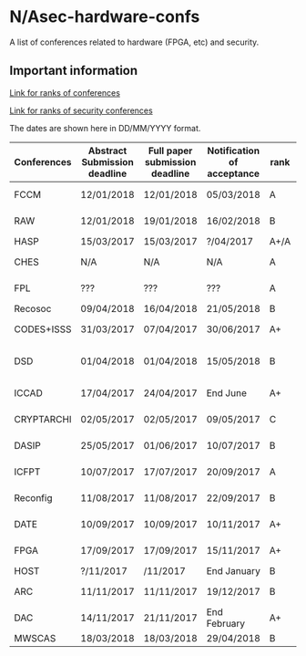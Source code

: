 # N/Asec-hardware-confs
A list of conferences related to hardware (FPGA, etc) and security.

## Important information
[Link for ranks of conferences](https://people.rennes.inria.fr/Olivier.Sentieys/?p=276)

[Link for ranks of security conferences](http://faculty.cs.tamu.edu/guofei/sec_conf_stat.htm)

The dates are shown here in DD/MM/YYYY format. 

| Conferences | Abstract Submission deadline | Full paper submission deadline | Notification of acceptance | rank | Location               | Link                                     |
| ----------- | ---------------------------- | ------------------------------ | -------------------------- | ---- | ---------------------- | ---------------------------------------- |
| FCCM        | 12/01/2018                   | 12/01/2018                     | 05/03/2018                 | A    | Boulder, CO, USA       | [Website](http://fccm.org)               |
| RAW         | 12/01/2018                   | 19/01/2018                     | 16/02/2018                 | B    | Vancouver, Canada      | [Website](http://raw.necst.it/)          |
| HASP        | 15/03/2017                   | 15/03/2017                     | ?/04/2017                  | A+/A | Toronto                | [Website](http://caslab.csl.yale.edu/workshops/hasp2017/index.html) |
| CHES        | N/A                          | N/A                            | N/A                        | A    | Amsterdam, Netherlands | [Website](http://www.chesworkshop.org/2018/) |
| FPL         | ???                          | ???                            | ???                        | A    | Dublin, Ireland        | [Website](http://www.fpl2018.org/)       |
| Recosoc     | 09/04/2018                   | 16/04/2018                     | 21/05/2018                 | B    | Lille, France          | [Website](http://www.univ-valenciennes.fr/recosoc) |
| CODES+ISSS  | 31/03/2017                   | 07/04/2017                     | 30/06/2017                 | A+   | Seoul, South Korea     | [Website](http://esweek.org/codes/about) |
| DSD         | 01/04/2018                   | 01/04/2018                     | 15/05/2018                 | B    | Prague, Czech republic | [Website](http://dsd-seaa2018.fit.cvut.cz/dsd/) |
| ICCAD       | 17/04/2017                   | 24/04/2017                     | End June                   | A+   | Irvine (CA, USA)       | [Website](https://iccad.com)             |
| CRYPTARCHI  | 02/05/2017                   | 02/05/2017                     | 09/05/2017                 | C    | Smolenice, Slovakia    | [Website](https://labh-curien.univ-st-etienne.fr/cryptarchi/) |
| DASIP       | 25/05/2017                   | 01/06/2017                     | 10/07/2017                 | B    | Dresden, Germany       | [Website](http://dasip2017.esit.rub.de/) |
| ICFPT       | 10/07/2017                   | 17/07/2017                     | 20/09/2017                 | A    | Melbourne (Australia)  | [Website](http://www.icfpt.org/)         |
| Reconfig    | 11/08/2017                   | 11/08/2017                     | 22/09/2017                 | B    | Cancun, Mexico         | [Website](http://www.reconfig.org/)      |
| DATE        | 10/09/2017                   | 10/09/2017                     | 10/11/2017                 | A+   | Dresden, Germany       | [Website](http://date-conference.com)    |
| FPGA        | 17/09/2017                   | 17/09/2017                     | 15/11/2017                 | A+   | Monterrey (CA, USA)    | [Website](http://www.isfpga.org/)        |
| HOST        | ?/11/2017                    | /11/2017                       | End January                | B    |                        | [Website](http://www.hostsymposium.org/) |
| ARC         | 11/11/2017                   | 11/11/2017                     | 19/12/2017                 | B    | Santorini, Greece      | [Website](http://arc2018.esda-lab.cied.teiwest.gr/) |
| DAC         | 14/11/2017                   | 21/11/2017                     | End February               | A+   | Austin (TX, USA)       | [Website](http://www.dac.com)            |
| MWSCAS      | 18/03/2018                   | 18/03/2018                     | 29/04/2018                 | B    | Boston                 | [Website](https://mwscas2018.org/)       |
